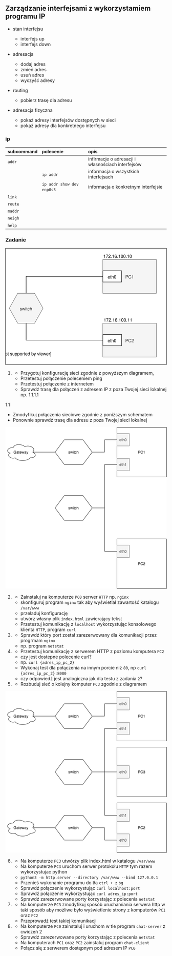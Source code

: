 ## Zarządzanie interfejsami z wykorzystamiem programu IP

* stan interfejsu
    * interfejs up
    * interfejs down
* adresacja
    * dodaj adres
    * zmień adres
    * usuń adres
    * wyczyść adresy
* routing
    * pobierz trasę dla adresu
    
* adresacja fizyczna
    * pokaż adresy interfejsów dostępnych w sieci
    * pokaż adresy dla konkretnego interfejsu
     


### ip 

| subcommand    |  polecenie   | opis  |
| ------------- |:-------------| :---------------| 
|   ``addr``    |                               | infirmacje o adresacji i własnościach interfejsów |
|               |   ``ip addr``                 | informacja o wszystkich interfejsach              |
|               |   ``ip addr show dev enp0s3`` | informacja o konkretnym interfejsie               |
|   ``link``    |                               |  |
|   ``route``   |  | |
|   ``maddr``   |  | |
|   ``neigh``   |  | |
|   ``help``    |  | |


### Zadanie

![zadanie 3](sieci-3.0.svg)

1.
   * Przygotuj konfigurację sieci zgodnie z powyższym diagramem, 
   * Przetestuj połączenie poleceniem ping
   * Przetestuj połączenie z internetem
   * Sprawdź trasę dla połączeń z adresem IP z poza Twojej sieci lokalnej np. 1.1.1.1

1.1
   * Zmodyfikuj połączenia sieciowe zgodnie z poniższym schematem
   * Ponownie sprawdź trasę dla adresu z poza Twojej sieci lokalnej
  
![zadanie 3](sieci-3.1.png)

2.
   * Zainstaluj na komputerze ``PC0`` serwer ``HTTP`` np. ``nginx`` 
   * skonfiguruj program ``nginx`` tak aby wyświetlał zawartość katalogu ``/var/www``
   * przeładuj konfigurację
   * utwórz własny plik ``index.html`` zawierający tekst
   * Przetestuj komunikację z ``localhost``  wykorzystując konsolowego klienta ``HTTP``, program ``curl``
3.
   * Sprawdź który port został zarezerwowany dla komunikacji przez progrmam ``nginx``
   * np. program ``netstat``

4.
   * Przetestuj komunikację z serwerem HTTP z poziomu komputera ``PC2``
   * czy jest dostepne polecenie curl?
   * np. ``curl {adres_ip_pc_2}``
   * Wykonaj test dla połączenia na innym porcie niż ``80``, np ``curl {adres_ip_pc_2}:8080``
   * czy odpowiedź jest analogiczna jak dla testu z zadania ``2``?

5.
   * Rozbuduj sieć o kolejny komputer ``PC3`` zgodnie z diagramem
   
![zadanie 3](sieci-3.2.png)

6. 
   * Na komputerze ``PC3`` utwórzy plik index.html w katalogu ``/var/www``
   * Na komputerze ``PC3`` uruchom serwer protokołu ``HTTP`` tym razem wykorzystujac python
   * ``python3 -m http.server --directory /var/www --bind 127.0.0.1``
   * Przenieś wykonanie programu do tła ``ctrl + z`` ``bg``
   * Sprawdź połączenie wykorzystując ``curl localhost:port``
   * Sprawdź połączenie wykorzystując ``curl adres_ip:port``
   * Sprawdź zarezerwowane porty korzystając z polecenia ``netstat``
   
7. 
    * Na komputerze ``PC3`` zmodyfikuj sposób uruchamiania serwera http w taki sposób aby możliwe było wyświetlenie strony z komputerów ``PC1`` oraz ``PC2`` 
    * Przeprowadź test takiej komunikacji

8.
   * Na komputerze ``PC0`` zainstaluj i uruchom w tle program ``chat-server`` z cwiczeń 2
   * Sprawdź zarezerwowane porty korzystając z polecenia ``netstat``
   * Na komputerach ``PC1`` oraz ``PC2`` zainstaluj program ``chat-client``
   * Połącz się z serwerem dostępnym pod adresem IP ``PC0``
